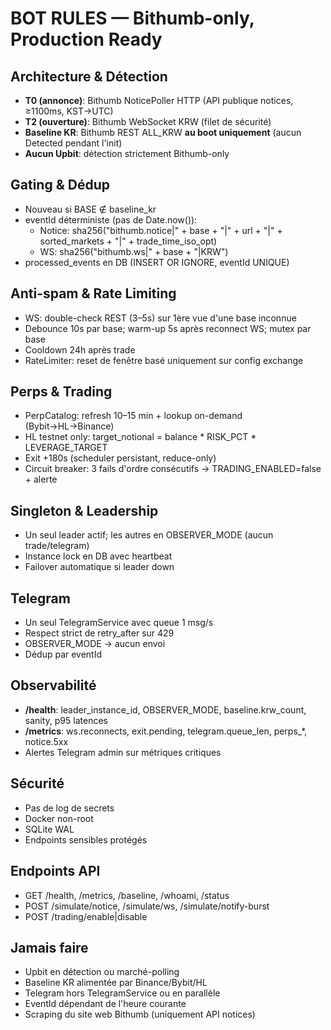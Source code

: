 # BOT RULES — Bithumb-only, Production Ready

## Architecture & Détection
- **T0 (annonce)**: Bithumb NoticePoller HTTP (API publique notices, ≥1100ms, KST→UTC)
- **T2 (ouverture)**: Bithumb WebSocket KRW (filet de sécurité)
- **Baseline KR**: Bithumb REST ALL_KRW **au boot uniquement** (aucun Detected pendant l'init)
- **Aucun Upbit**: détection strictement Bithumb-only

## Gating & Dédup
- Nouveau si BASE ∉ baseline_kr
- eventId déterministe (pas de Date.now()):
  - Notice: sha256("bithumb.notice|" + base + "|" + url + "|" + sorted_markets + "|" + trade_time_iso_opt)
  - WS: sha256("bithumb.ws|" + base + "|KRW")
- processed_events en DB (INSERT OR IGNORE, eventId UNIQUE)

## Anti-spam & Rate Limiting
- WS: double-check REST (3–5s) sur 1ère vue d'une base inconnue
- Debounce 10s par base; warm-up 5s après reconnect WS; mutex par base
- Cooldown 24h après trade
- RateLimiter: reset de fenêtre basé uniquement sur config exchange

## Perps & Trading
- PerpCatalog: refresh 10–15 min + lookup on-demand (Bybit→HL→Binance)
- HL testnet only: target_notional = balance * RISK_PCT * LEVERAGE_TARGET
- Exit +180s (scheduler persistant, reduce-only)
- Circuit breaker: 3 fails d'ordre consécutifs → TRADING_ENABLED=false + alerte

## Singleton & Leadership
- Un seul leader actif; les autres en OBSERVER_MODE (aucun trade/telegram)
- Instance lock en DB avec heartbeat
- Failover automatique si leader down

## Telegram
- Un seul TelegramService avec queue 1 msg/s
- Respect strict de retry_after sur 429
- OBSERVER_MODE → aucun envoi
- Dédup par eventId

## Observabilité
- **/health**: leader_instance_id, OBSERVER_MODE, baseline.krw_count, sanity, p95 latences
- **/metrics**: ws.reconnects, exit.pending, telegram.queue_len, perps_*, notice.5xx
- Alertes Telegram admin sur métriques critiques

## Sécurité
- Pas de log de secrets
- Docker non-root
- SQLite WAL
- Endpoints sensibles protégés

## Endpoints API
- GET /health, /metrics, /baseline, /whoami, /status
- POST /simulate/notice, /simulate/ws, /simulate/notify-burst
- POST /trading/enable|disable

## Jamais faire
- Upbit en détection ou marché-polling
- Baseline KR alimentée par Binance/Bybit/HL
- Telegram hors TelegramService ou en parallèle
- EventId dépendant de l'heure courante
- Scraping du site web Bithumb (uniquement API notices)
